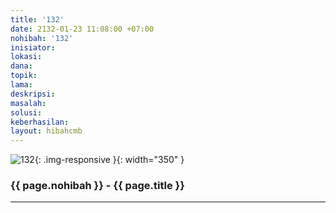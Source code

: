 ```yaml
---
title: '132'
date: 2132-01-23 11:08:00 +07:00
nohibah: '132'
inisiator: 
lokasi: 
dana: 
topik: 
lama: 
deskripsi: 
masalah: 
solusi: 
keberhasilan: 
layout: hibahcmb
---
```


![132](/static/img/hibahcmb/132.png){: .img-responsive }{: width="350" }

### {{ page.nohibah }} - {{ page.title }}

---
